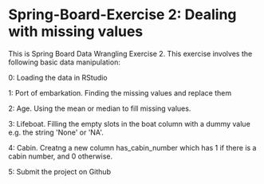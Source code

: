 # Spring-Board-Exercise 2: Dealing with missing values
This is Spring Board Data Wrangling Exercise 2. This exercise involves the following  basic data manipulation:

0: Loading the data in RStudio

1: Port of embarkation. 
    Finding the missing values and replace them

2: Age.
   Using the mean or median to fill missing values.

3: Lifeboat.
    Filling the empty slots in the boat column with a dummy value e.g. the string 'None' or 'NA'. 

4: Cabin.
    Creatng a new column has_cabin_number which has 1 if there is a cabin number, and 0 otherwise.

5: Submit the project on Github
